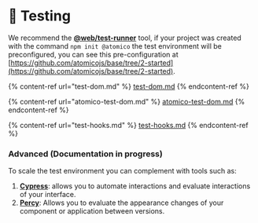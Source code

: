 # 🔬 Testing

We recommend the [**@web/test-runner**](https://modern-web.dev/docs/test-runner/overview/) tool, if your project was created with the command `npm init @atomico` the test environment will be preconfigured, you can see this pre-configuration at [https://github.com/atomicojs/base/tree/2-started](https://github.com/atomicojs/base/tree/2-started).

{% content-ref url="test-dom.md" %}
[test-dom.md](test-dom.md)
{% endcontent-ref %}

{% content-ref url="atomico-test-dom.md" %}
[atomico-test-dom.md](atomico-test-dom.md)
{% endcontent-ref %}

{% content-ref url="test-hooks.md" %}
[test-hooks.md](test-hooks.md)
{% endcontent-ref %}

### Advanced (Documentation in progress)

To scale the test environment you can complement with tools such as:

1. [**Cypress**](https://www.cypress.io/): allows you to automate interactions and evaluate interactions of your interface.
2. [**Percy**](https://percy.io/): Allows you to evaluate the appearance changes of your component or application between versions.
